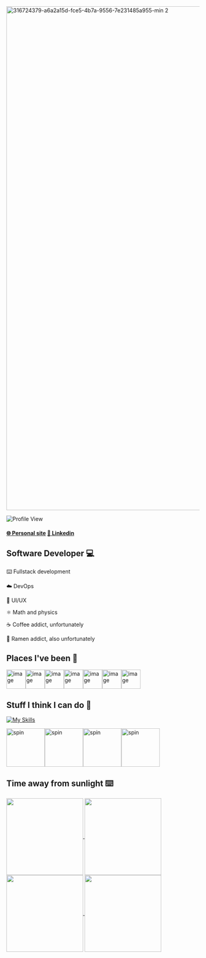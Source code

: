 <img width="1312" alt="316724379-a6a2a15d-fce5-4b7a-9556-7e231485a955-min 2" src="https://github.com/jeremu2907/jeremu2907/assets/89870941/0d5d3945-e197-48d8-8184-f938e12421b4">


![Profile View](https://komarev.com/ghpvc/?username=jeremu2907&style=flat-square)
#### [🌐 Personal site](https://jeremynguyen.dev)   [👥 Linkedin](https://www.linkedin.com/in/jeremu2907/)

## Software Developer 💻
⌨️ Fullstack development

☁️ DevOps

🎨 UI/UX

⚛ Math and physics

☕️ Coffee addict, unfortunately

🍜 Ramen addict, also unfortunately

## Places I've been 💼
<a href="https://www.l3harris.com/"><img height=50 alt="image" src="https://github.com/jeremu2907/jeremu2907/assets/89870941/888b8257-8475-448e-853d-25dbb352206a"></a><a href="https://nsin.mil/x-force/"><img height=50 alt="image" src="https://github.com/jeremu2907/jeremu2907/assets/89870941/d8ff57e6-3346-4f98-a3bc-ba416cce6ef1"></a><a href="https://www.army.mil/"><img height=50 alt="image" src="https://github.com/jeremu2907/jeremu2907/assets/89870941/1fff270b-f5cc-4e78-abce-9c23a082fc56"></a><a href="https://info.pplldr.com/"><img height=50 alt="image" src="https://github.com/jeremu2907/jeremu2907/assets/89870941/f26ee091-3c8b-4e6c-b04d-c8010c7f7fdc"></a><a href="https://www.cataboom.com/"><img height=50 alt="image" src="https://assets-global.website-files.com/62948359a09316f88140b953/65143990a5715ed9fdcccdab_CataBoom-Logo-Anim-1920x610-TEST-NO-BKGD.gif"></a><a href="https://www.information.marines.mil/Units/Marine-Corps-Software-Factory/"><img height=50 alt="image" src="https://github.com/user-attachments/assets/a0f92e72-ac2e-44d0-a065-55ace24672d9"></a><a href="https://atxdefense.com/"><img height=50 alt="image" src="https://github.com/user-attachments/assets/b6d047ba-f0f4-480e-a57b-adccb49b9196"></a>


## Stuff I think I can do 🤙
[![My Skills](https://skillicons.dev/icons?i=aws,azure,bash,c,cloudflare,cpp,css,docker,django,express,fastapi,figma,gcp,git,github,html,java,javascript,jetbrains,linux,markdown,mongodb,mysql,nextjs,nginx,nodejs,postgres,python,react,solidity,spring,supabase,typescript,vim&perline=10&theme=light)](https://skillicons.dev)

<img height=100 src="https://media.tenor.com/7lHdnabfyTQAAAAi/herta-kurukuru.gif" alt="spin" /><img height=100 src="https://media.tenor.com/hjK_rr07eLsAAAAi/bocchi-the-rock-ijichi-nijika.gif" alt="spin" /><img height=100 src="https://media.tenor.com/7lirhLLRJWAAAAAi/ai-hoshino-ai-dance.gif" alt="spin" /><img height=100 src="https://media.tenor.com/1cUMUU2xtgcAAAAi/padoru.gif" alt="spin" />

## Time away from sunlight ⌨️
<a href="https://git.io/streak-stats">
  <img height=200 align="center" src="https://github-readme-streak-stats.herokuapp.com?user=jeremu2907&theme=java-dark&hide_border=true&mode=weekly&background=041119&currStreakNum=DDDDDD&sideNums=DDDDDD&dates=DDDDDD&ring=00C9FF&sideLabels=DD5B01&currStreakLabel=DD5B01&stroke=DD5B01&fire=DDC900" />
</a>

<a href="https://github.com/anuraghazra/github-readme-stats">
  <img height=200 align="center" src="https://github-stats.agentbot.xyz/api/top-langs/?username=jeremu2907&theme=codeSTACKr&layout=donut" />
</a>

<a href="https://github.com/anuraghazra/github-readme-stats">
  <img height=200 align="center" src="https://github-readme-stats.vercel.app/api/wakatime?username=jeremu2907&theme=codeSTACKr&langs_count=6" />
</a>

<a href="https://github.com/anuraghazra/github-readme-stats">
  <img height=200 align="center" src="https://github-readme-stats.vercel.app/api?username=jeremu2907&bg_color=041119&text_color=ccc&title_color=00C9FF&hide_border=true&hide_rank=true" />
</a>

